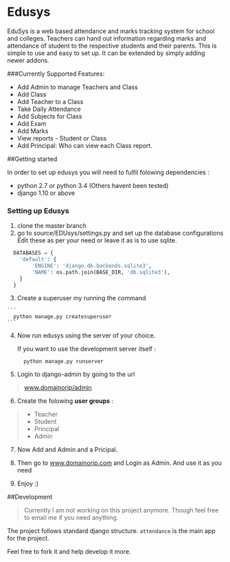 # Edusys
EduSys is a web based attendance and marks tracking system for school and colleges. Teachers can hand out information regarding
marks and attendance of student to the respective students and their parents.
This is simple to use and easy to set up. It can be extended by simply adding newer addons.

###Currently Supported Features:
  * Add Admin to manage Teachers and Class
  * Add Class
  * Add Teacher to a Class
  * Take Daily Attendance
  * Add Subjects for Class
  * Add Exam 
  * Add Marks
  * View reports - Student or Class
  * Add Principal: Who can view each Class report.

##Getting started

In order to set up edusys you will need to fulfil folowing dependencies :


  * python 2.7 or python 3.4 (Others havent been tested)
  * django 1.10 or above 


### Setting up Edusys

  1. clone the master branch
  2. go to source/EDUsys/settings.py and set up the database configurations
  Edit these as per your need or leave it as is to use sqlite.
  
  ```python
    DATABASES = {
      'default': {
          'ENGINE': 'django.db.backends.sqlite3',
          'NAME': os.path.join(BASE_DIR, 'db.sqlite3'),
      }
    }
  ```
  
  3. Create a superuser my running the command

    ```
      python manage.py createsuperuser
    ```
  
  4. Now run edusys using the server of your choice.
    
      If you want to use the development server itself :

      ```
        python manage.py runserver
      ```
  5. Login to django-admin by going to the url
  
  > www.domainorip/admin
  
  6. Create the folowing **user groups** :
  
  > * Teacher
  > * Student
  > * Principal
  > * Admin

  7. Now Add and Admin and a Pricipal.
  
  8. Then go to www.domainorip.com and Login as Admin. And use it as you need
  
  9. Enjoy :)
  
##Development

> Currently I am not working on this project anymore. Though feel free to email me if you need anything.

The project follows standard django structure.
`attendance` is the main app for the project.

Feel free to fork it and help develop it more.



